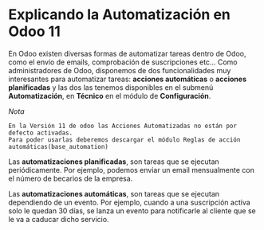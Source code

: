 # Explicando la Automatización en Odoo 11
En Odoo existen diversas formas de automatizar tareas dentro de  Odoo, como el envío de emails, comprobación de suscripciones  etc… Como administradores de Odoo, disponemos de dos funcionalidades muy interesantes para automatizar tareas: **acciones automáticas** o **acciones planificadas** y las dos las tenemos disponibles en el submenú **Automatización**, en **Técnico** en el módulo de **Configuración**.

*Nota*
~~~
En la Versión 11 de odoo las Acciones Automatizadas no están por defecto activadas.  
Para poder usarlas deberemos descargar el módulo Reglas de acción automáticas(base_automation)
~~~
Las **automatizaciones planificadas**, son tareas que se ejecutan periódicamente. Por ejemplo, podemos enviar un email mensualmente con el número de becarios de la empresa.


Las **automatizaciones automáticas**, son tareas que se ejecutan dependiendo de un evento. Por ejemplo, cuando a una suscripción activa solo le quedan 30 días, se lanza un evento para notificarle al cliente que se le va a caducar dicho servicio.

